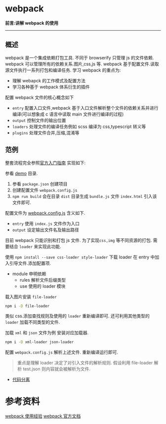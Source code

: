 webpack
===
**前言:讲解 webpack 的使用**

---

## 概述
webpack 是一个集成依赖打包工具.
不同于 browserify 只管理 js 的文件依赖.
webpack 可以管理所有的依赖关系.图片,css,js 等.
webpack 基于配置文件.读取源文件执行一系列打包和编译任务.
学习 webpack 的重点为:
* 理解 webapck 的工作模式及配置方法
* 学习各种基于 webpack 体系衍生的插件

配置 webpack 文件的核心概念如下

* `entry`  配置入口文件,webpack 基于入口文件解析整个文件的依赖关系并进行编译(可以想象成 c 语言中读取 main 文件进行编译的过程)
* `output` 控制文件的输出位置
* `loaders` 处理文件的编译任务例如 scss 编译为 css,typescript 转义等
* `plugins` 处理文件合并,压缩,混淆等


## 范例
整套流程完全参照[官方入门指南](https://webpack.js.org/guides/getting-started/)
实现如下:


参看 [demo](demo) 目录.

1. 参看 `package.json` 创建项目
2. 创建配置文件 `webpack.config.js`
3. `npm run build` 会在目录 `dist` 目录生成 `bundle.js` 文件
`index.html` 引入该文件即可.

配置文件为 [webpack.config.js](demo/webpack.config.js) 含义如下.

* `entry` 使用 `index.js` 文件作为入口 
* `output` 设定输出文件名及输出路径
 
目前 webpack 只能识别和打包 js 文件.
为了实现`css,img` 等不同资源的打包.
需要结合 `loader` 来实现此功能.

使用 `npm install --save css-loader style-loader` 下载 loader
在 entry 中加入引导文件.添加配置项.

* module 申明依赖
    * rules 解析文件后缀类型
    * use 使用的 loader 模块
    
载入图片安装 `file-loader`
```bash
npm i -D file-loader 
```

类似 css.添加查找规则及使用的 `loader` 重新编译即可.
还可利用其他类型的 `loader` 加载不同类型的文件.

加载 `xml` 和 `json` 文件为例
安装对应加载器.
```bash
npm i -D xml-loader json-loader 
```

配置 `webpack.config.js` 解析上述文件.
重新编译运行即可.

> 重点是理解 loader 决定了对引入文件的解析规则.
假设利用 file-loader 解析 test.json 则内容就会被解析为文件.




* [代码分离](https://doc.webpack-china.org/guides/code-splitting)

# 参考资料
[webpack 使用经验](https://zhuanlan.zhihu.com/p/29161762?utm_source=wechat_session&amp;utm_medium=social)
[webpack 官方文档](https://webpack.js.org/guides/getting-started/)